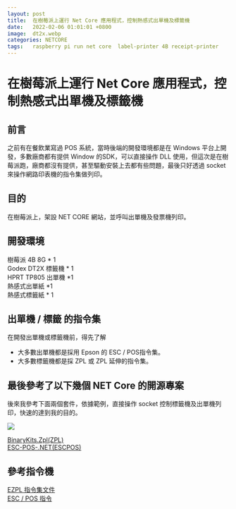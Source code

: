 ```yaml
---
layout: post
title:  在樹莓派上運行 Net Core 應用程式，控制熱感式出單機及標籤機
date:   2022-02-06 01:01:01 +0800
image:  dt2x.webp
categories: NETCORE
tags:   raspberry pi run net core  label-printer 4B receipt-printer
---
```


# 在樹莓派上運行 Net Core 應用程式，控制熱感式出單機及標籤機
## 前言
之前有在餐飲業寫過 POS 系統，當時後端的開發環境都是在 Windows 平台上開發，多數廠商都有提供 Window 的SDK，可以直接操作 DLL 使用，但這次是在樹莓派跑，廠商都沒有提供，甚至驅動安裝上去都有些問題，最後只好透過 socket 來操作網路印表機的指令集做列印。

## 目的
在樹莓派上，架設 NET CORE 網站，並呼叫出單機及發票機列印。

## 開發環境 
樹莓派 4B 8G * 1  
Godex DT2X 標籤機 * 1  
HPRT TP805 出單機 *1   
熱感式出單紙 *1  
熱感式標籤紙 * 1  

## 出單機 / 標籤 的指令集
在開發出單機或標籤機前，得先了解
* 大多數出單機都是採用 Epson 的 ESC / POS指令集。
* 大多數標籤機都是採 ZPL 或 ZPL 延伸的指令集。

## 最後參考了以下幾個 NET Core 的開源專案
後來我參考下面兩個套件，依據範例，直接操作 socket 控制標籤機及出單機列印，快速的達到我的目的。

![](https://i.imgur.com/OlVNEbY.jpg)

[BinaryKits.Zpl(ZPL)](https://github.com/BinaryKits/BinaryKits.Zpl?fbclid=IwAR3sAIo_xYb4CIvber1Zn6_xf5iF9rNSEuEE1Hv9hIwgQexHPmvJhRNf0dM)  
[ESC-POS-.NET(ESCPOS)](https://github.com/lukevp/ESC-POS-.NET?fbclid=IwAR3VXmlSilaS9rUclz8vVRcl8GVyXW1eA6bbZWN6Ms4SH7IAgxTCWsV5H_s)

## 參考指令機

[EZPL 指令集文件](https://www.feyin.cn/blog/2019/12/08/differences-between-zpl-epl-and-tsc-instructions/)  
[ESC / POS 指令](http://www.powenko.com/wordpress/escpos%E6%8C%87%E4%BB%A4%E9%9B%86%E8%AA%AA%E6%98%8E/)  
